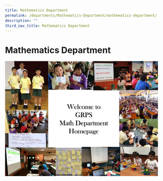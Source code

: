```yaml
---
title: Mathematics Department
permalink: /departments/Mathematics-Department/mathematics-department/
description: ""
third_nav_title: Mathematics Department
---
```

# Mathematics Department

![](/images/Departments/Mathematics%20Department/Slide1.jpg)